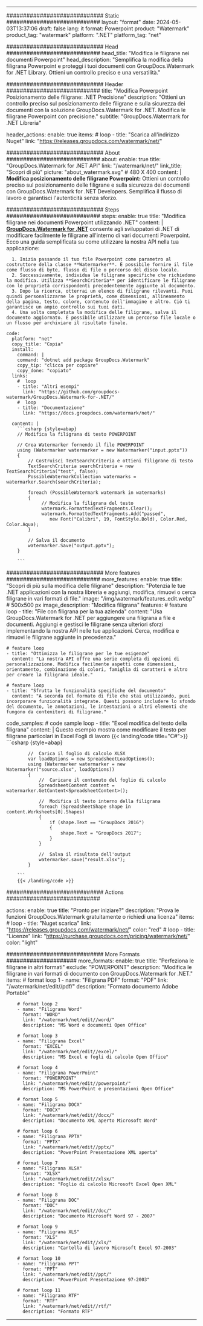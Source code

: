 
---
############################# Static ############################
layout: "format"
date:  2024-05-03T13:37:06
draft: false
lang: it
format: Powerpoint
product: "Watermark"
product_tag: "watermark"
platform: ".NET"
platform_tag: "net"

############################# Head ############################
head_title: "Modifica le filigrane nei documenti Powerpoint"
head_description: "Semplifica la modifica della filigrana Powerpoint e proteggi i tuoi documenti con GroupDocs.Watermark for .NET Library. Ottieni un controllo preciso e una versatilità."

############################# Header ############################
title: "Modifica Powerpoint Posizionamento delle filigrane: .NET Precisione" 
description: "Ottieni un controllo preciso sul posizionamento delle filigrane e sulla sicurezza dei documenti con la soluzione GroupDocs.Watermark for .NET. Modifica le filigrane Powerpoint con precisione."
subtitle: "GroupDocs.Watermark for .NET Libreria" 

header_actions:
  enable: true
  items:
    #  loop
    - title: "Scarica all'indirizzo Nuget"
      link: "https://releases.groupdocs.com/watermark/net/"
      
############################# About ############################
about:
    enable: true
    title: "GroupDocs.Watermark for .NET API"
    link: "/watermark/net/"
    link_title: "Scopri di più"
    picture: "about_watermark.svg" # 480 X 400
    content: |
       **Modifica posizionamento delle filigrane Powerpoint:** Ottieni un controllo preciso sul posizionamento delle filigrane e sulla sicurezza dei documenti con GroupDocs.Watermark for .NET Developers. Semplifica il flusso di lavoro e garantisci l'autenticità senza sforzo.

############################# Steps ############################
steps:
    enable: true
    title: "Modifica filigrane nei documenti Powerpoint utilizzando .NET"
    content: |
      **[GroupDocs.Watermark for .NET](https://products.groupdocs.com/watermark/net/)** consente agli sviluppatori di .NET di modificare facilmente le filigrane all'interno di vari documenti Powerpoint. Ecco una guida semplificata su come utilizzare la nostra API nella tua applicazione:
      
      1. Inizia passando il tuo file Powerpoint come parametro al costruttore della classe **Watermarker**. È possibile fornire il file come flusso di byte, flusso di file o percorso del disco locale.
      2. Successivamente, individua le filigrane specifiche che richiedono la modifica. Utilizza **SearchCriteria** per identificare le filigrane con le proprietà corrispondenti precedentemente aggiunte al documento.
      3. Dopo la ricerca, otterrai un elenco di filigrane rilevanti. Puoi quindi personalizzarne le proprietà, come dimensioni, allineamento della pagina, testo, colore, contenuto dell'immagine e altro. Ciò ti garantisce un ampio controllo sui tuoi dati.
      4. Una volta completata la modifica delle filigrane, salva il documento aggiornato. È possibile utilizzare un percorso file locale o un flusso per archiviare il risultato finale.
   
    code:
      platform: "net"
      copy_title: "Copia"
      install:
        command: |
        command: "dotnet add package GroupDocs.Watermark"
        copy_tip: "clicca per copiare"
        copy_done: "copiato"
      links:
        #  loop
        - title: "Altri esempi"
          link: "https://github.com/groupdocs-watermark/GroupDocs.Watermark-for-.NET/"
        #  loop
        - title: "Documentazione"
          link: "https://docs.groupdocs.com/watermark/net/"
          
      content: |
        ```csharp {style=abap}
        // Modifica la filigrana di testo POWERPOINT

        // Crea Watermarker fornendo il file POWERPOINT
        using (Watermarker watermarker = new Watermarker("input.pptx"))
        {
            // Costruisci TextSearchCriteria e ottieni filigrane di testo
            TextSearchCriteria searchCriteria = new TextSearchCriteria("test", false);
            PossibleWatermarkCollection watermarks = watermarker.Search(searchCriteria);

            foreach (PossibleWatermark watermark in watermarks)
            {
                 // Modifica la filigrana del testo
                 watermark.FormattedTextFragments.Clear();
                 watermark.FormattedTextFragments.Add("passed", 
                    new Font("Calibri", 19, FontStyle.Bold), Color.Red, Color.Aqua);
            }

            // Salva il documento
            watermarker.Save("output.pptx");
        }
        
        ```            

############################# More features ############################
more_features:
  enable: true
  title: "Scopri di più sulla modifica delle filigrane"
  description: "Potenzia le tue .NET applicazioni con la nostra libreria e aggiungi, modifica, rimuovi o cerca filigrane in vari formati di file."
  image: "/img/watermark/features_edit.webp" # 500x500 px
  image_description: "Modifica filigrana"
  features:
    # feature loop
    - title: "File con filigrana per la tua azienda"
      content: "Usa GroupDocs.Watermark for .NET per aggiungere una filigrana a file e documenti. Aggiungi e gestisci le filigrane senza ulteriori sforzi implementando la nostra API nelle tue applicazioni. Cerca, modifica e rimuovi le filigrane aggiunte in precedenza."

    # feature loop
    - title: "Ottimizza le filigrane per le tue esigenze"
      content: "La nostra API offre una serie completa di opzioni di personalizzazione. Modifica facilmente aspetti come dimensioni, orientamento, combinazione di colori, famiglia di caratteri e altro per creare la filigrana ideale."

    # feature loop
    - title: "Sfrutta le funzionalità specifiche del documento"
      content: "A seconda del formato di file che stai utilizzando, puoi incorporare funzionalità integrate. Questi possono includere lo sfondo del documento, le annotazioni, le intestazioni o altri elementi che fungono da contenitori di filigrane."
      
  code_samples:
    # code sample loop
    - title: "Excel modifica del testo della filigrana"
      content: |
        Questo esempio mostra come modificare il testo per filigrane particolari in Excel Fogli di lavoro
        {{< landing/code title="C#">}}
        ```csharp {style=abap}
        
            //  Carica il foglio di calcolo XLSX
            var loadOptions = new SpreadsheetLoadOptions();
            using (Watermarker watermarker = new Watermarker("source.xlsx", loadOptions))
            {
                //  Caricare il contenuto del foglio di calcolo
                SpreadsheetContent content = watermarker.GetContent<SpreadsheetContent>();

                //  Modifica il testo interno della filigrana
                foreach (SpreadsheetShape shape in content.Worksheets[0].Shapes)
                {
                    if (shape.Text == "GroupDocs 2016")
                    {
                        shape.Text = "GroupDocs 2017";
                    }
                }

                //  Salva il risultato dell'output
                watermarker.save("result.xlsx");
            }

        ```
        {{< /landing/code >}}


############################# Actions ############################

actions:
  enable: true
  title: "Pronto per iniziare?"
  description: "Prova le funzioni GroupDocs.Watermark gratuitamente o richiedi una licenza"
  items:
    #  loop
    - title: "Nuget scarica"
      link: "https://releases.groupdocs.com/watermark/net/"
      color: "red"
        #  loop
    - title: "Licenze"
      link: "https://purchase.groupdocs.com/pricing/watermark/net/"
      color: "light"


############################# More Formats #####################
more_formats:
    enable: true
    title: "Perfeziona le filigrane in altri formati"
    exclude: "POWERPOINT"
    description: "Modifica le filigrane in vari formati di documento con GroupDocs.Watermark for .NET."
    items: 
        # format loop 1
        - name: "Filigrana PDF"
          format: "PDF"
          link: "/watermark/net/edit//pdf/"
          description: "Formato documento Adobe Portable"

        # format loop 2
        - name: "Filigrana Word"
          format: "WORD"
          link: "/watermark/net/edit//word/"
          description: "MS Word e documenti Open Office"
          
        # format loop 3
        - name: "Filigrana Excel"
          format: "EXCEL"
          link: "/watermark/net/edit//excel/"
          description: "MS Excel e fogli di calcolo Open Office"

        # format loop 4
        - name: "Filigrana PowerPoint"
          format: "POWERPOINT"
          link: "/watermark/net/edit//powerpoint/"
          description: "MS PowerPoint e presentazioni Open Office"

        # format loop 5
        - name: "Filigrana DOCX"
          format: "DOCX"
          link: "/watermark/net/edit//docx/"
          description: "Documento XML aperto Microsoft Word"
          
        # format loop 6
        - name: "Filigrana PPTX"
          format: "PPTX"
          link: "/watermark/net/edit//pptx/"
          description: "PowerPoint Presentazione XML aperta"
          
        # format loop 7
        - name: "Filigrana XLSX"
          format: "XLSX"
          link: "/watermark/net/edit//xlsx/"
          description: "Foglio di calcolo Microsoft Excel Open XML"

        # format loop 8
        - name: "Filigrana DOC"
          format: "DOC"
          link: "/watermark/net/edit//doc/"
          description: "Documento Microsoft Word 97 - 2007"

        # format loop 9
        - name: "Filigrana XLS"
          format: "XLS"
          link: "/watermark/net/edit//xls/"
          description: "Cartella di lavoro Microsoft Excel 97-2003"

        # format loop 10
        - name: "Filigrana PPT"
          format: "PPT"
          link: "/watermark/net/edit//ppt/"
          description: "PowerPoint Presentazione 97-2003"

        # format loop 11
        - name: "Filigrana RTF"
          format: "RTF"
          link: "/watermark/net/edit//rtf/"
          description: "Formato RTF"

---